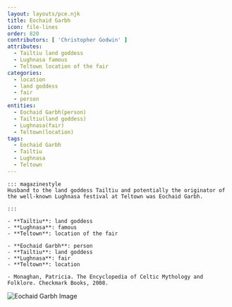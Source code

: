 ```yaml
---
layout: layouts/pce.njk
title: Eochaid Garbh
icon: file-lines
order: 820
contributors: [ 'Christopher Godwin' ]
attributes:
  - Tailtiu land goddess
  - Lughnasa famous
  - Teltown location of the fair
categories:
  - location
  - land goddess
  - fair
  - person
entities:
  - Eochaid Garbh(person)
  - Tailtiu(land goddess)
  - Lughnasa(fair)
  - Teltown(location)
tags:
  - Eochaid Garbh
  - Tailtiu
  - Lughnasa
  - Teltown
---
```

``` tab [group1:Info]
::: magazinestyle
Husband to the land goddess Tailtiu and potentially the originator of the well-known Lughnasa festival at Teltown was Eochaid Garbh.

:::
```
``` tab [group1:Attributes]
- **Tailtiu**: land goddess
- **Lughnasa**: famous
- **Teltown**: location of the fair
```
``` tab [group1:Entities]
- **Eochaid Garbh**: person
- **Tailtiu**: land goddess
- **Lughnasa**: fair
- **Teltown**: location
```
``` tab [group1:Sources]
- Monaghan, Patricia. The Encyclopedia of Celtic Mythology and Folklore. Checkmark Books, 2008.
```
![Eochaid Garbh Image]([None])
